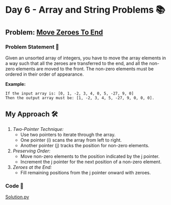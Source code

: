 # Day 6 - Array and String Problems 📚

## Problem: [Move Zeroes To End](https://www.codingninjas.com/studio/problems/interview-shuriken-41-move-zeroes-to-end_240143)

### Problem Statement 📝
Given an unsorted array of integers, you have to move the array elements in a way such that all the zeroes are transferred to the end, and all the non-zero elements are moved to the front. The non-zero elements must be ordered in their order of appearance.

**Example:**
```
If the input array is: [0, 1, -2, 3, 4, 0, 5, -27, 9, 0]
Then the output array must be: [1, -2, 3, 4, 5, -27, 9, 0, 0, 0].
```
## My Approach 🛠️
1. *Two-Pointer Technique:*
    - Use two pointers to iterate through the array.
    - One pointer (i) scans the array from left to right.
    - Another pointer (j) tracks the position for non-zero elements.
2. *Preserving Order:*
    - Move non-zero elements to the position indicated by the j pointer.
    - Increment the j pointer for the next position of a non-zero element.
3. *Zeroes at the End:*
    - Fill remaining positions from the j pointer onward with zeroes.

### Code 🚀
[Solution.py](https://github.com/SanskarSh/50-Days-Coding-Challenge/blob/main/Move%20Zeroes%20To%20End/Solution.py)
